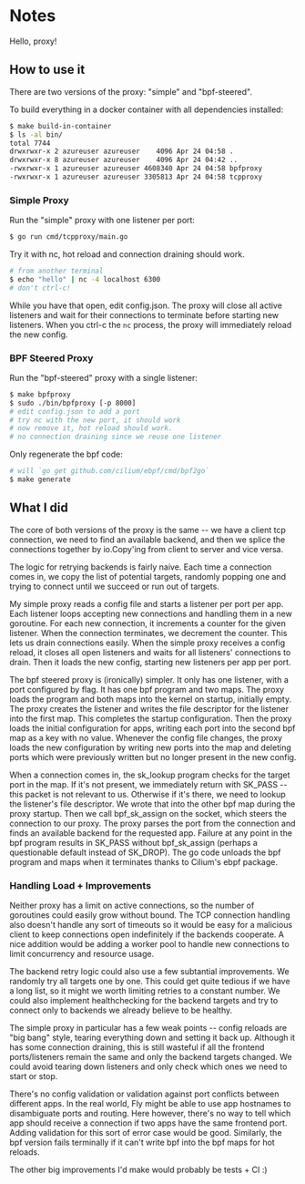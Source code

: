 # Notes

Hello, proxy!

## How to use it

There are two versions of the proxy: "simple" and "bpf-steered".

To build everything in a docker container with all dependencies installed:
```bash
$ make build-in-container
$ ls -al bin/
total 7744
drwxrwxr-x 2 azureuser azureuser    4096 Apr 24 04:58 .
drwxrwxr-x 8 azureuser azureuser    4096 Apr 24 04:42 ..
-rwxrwxr-x 1 azureuser azureuser 4608340 Apr 24 04:58 bpfproxy
-rwxrwxr-x 1 azureuser azureuser 3305813 Apr 24 04:58 tcpproxy
```

### Simple Proxy

Run the "simple" proxy with one listener per port:

```bash
$ go run cmd/tcpproxy/main.go
```

Try it with nc, hot reload and connection draining should work.
```bash
# from another terminal
$ echo "hello" | nc -4 localhost 6300
# don't ctrl-c!
```

While you have that open, edit config.json. The proxy will close all active
listeners and wait for their connections to terminate before starting new
listeners. When you ctrl-c the `nc` process, the proxy will immediately reload
the new config.

### BPF Steered Proxy

Run the "bpf-steered" proxy with a single listener:

```bash
$ make bpfproxy
$ sudo ./bin/bpfproxy [-p 8000]
# edit config.json to add a port
# try nc with the new port, it should work
# now remove it, hot reload should work.
# no connection draining since we reuse one listener
```

Only regenerate the bpf code:
```bash
# will `go get github.com/cilium/ebpf/cmd/bpf2go` 
$ make generate
```

## What I did

The core of both versions of the proxy is the same -- we have a client tcp
connection, we need to find an available backend, and then we splice the
connections together by io.Copy'ing from client to server and vice versa.

The logic for retrying backends is fairly naive. Each time a connection comes
in, we copy the list of potential targets, randomly popping one and trying to
connect until we succeed or run out of targets.

My simple proxy reads a config file and starts a listener per port per app. Each
listener loops accepting new connections and handling them in a new goroutine.
For each new connection, it increments a counter for the given listener. When
the connection terminates, we decrement the counter. This lets us drain
connections easily. When the simple proxy receives a config reload, it closes all
open listeners and waits for all listeners' connections to drain. Then it loads
the new config, starting new listeners per app per port.

The bpf steered proxy is (ironically) simpler. It only has one listener, with a
port configured by flag. It has one bpf program and two maps. The proxy loads
the program and both maps into the kernel on startup, initially empty. The proxy
creates the listener and writes the file descriptor for the listener into the
first map. This completes the startup configuration. Then the proxy loads the
initial configuration for apps, writing each port into the second bpf map as a
key with no value. Whenever the config file changes, the proxy loads the new
configuration by writing new ports into the map and deleting ports which were
previously written but no longer present in the new config.

When a connection comes in, the sk_lookup program checks for the target port in
the map. If it's not present, we immediately return with SK_PASS -- this packet
is not relevant to us. Otherwise if it's there, we need to lookup the listener's
file descriptor. We wrote that into the other bpf map during the proxy startup.
Then we call bpf_sk_assign on the socket, which steers the connection to our
proxy. The proxy parses the port from the connection and finds an available
backend for the requested app. Failure at any point in the bpf program results
in SK_PASS without bpf_sk_assign (perhaps a questionable default instead of
SK_DROP). The go code unloads the bpf program and maps when it terminates thanks
to Cilium's ebpf package.

### Handling Load + Improvements

Neither proxy has a limit on active connections, so the number of goroutines
could easily grow without bound. The TCP connection handling also doesn't handle
any sort of timeouts so it would be easy for a malicious client to keep
connections open indefinitely if the backends cooperate. A nice addition would
be adding a worker pool to handle new connections to limit concurrency and
resource usage.

The backend retry logic could also use a few subtantial improvements. We
randomly try all targets one by one. This could get quite tedious if we have a
long list, so it might we worth limiting retries to a constant number. We could
also implement healthchecking for the backend targets and try to connect only to
backends we already believe to be healthy.

The simple proxy in particular has a few weak points -- config reloads are "big
bang" style, tearing everything down and setting it back up. Although it has
some connection draining, this is still wasteful if all the frontend
ports/listeners remain the same and only the backend targets changed. We could
avoid tearing down listeners and only check which ones we need to start or stop.

There's no config validation or validation against port conflicts between
different apps. In the real world, Fly might be able to use app hostnames to
disambiguate ports and routing. Here however, there's no way to tell which app
should receive a connection if two apps have the same frontend port. Adding
validation for this sort of error case would be good. Similarly, the bpf version
fails terminally if it can't write bpf into the bpf maps for hot reloads.

The other big improvements I'd make would probably be tests + CI :)

